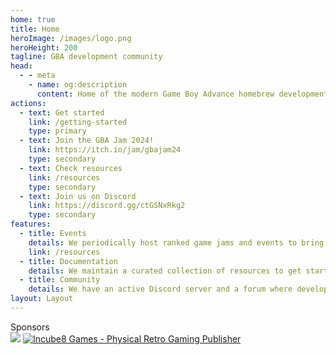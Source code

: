 ```yaml
---
home: true
title: Home
heroImage: /images/logo.png
heroHeight: 200
tagline: GBA development community
head:
  - - meta
    - name: og:description
      content: Home of the modern Game Boy Advance homebrew development scene.
actions:
  - text: Get started
    link: /getting-started
    type: primary
  - text: Join the GBA Jam 2024!
    link: https://itch.io/jam/gbajam24
    type: secondary
  - text: Check resources
    link: /resources
    type: secondary
  - text: Join us on Discord
    link: https://discord.gg/ctGSNxRkg2
    type: secondary
features:
  - title: Events
    details: We periodically host ranked game jams and events to bring together the community, such as the GBA Jam 2021 and the GBA Jam 2022.
    link: /resources
  - title: Documentation
    details: We maintain a curated collection of resources to get started with gba development and we're writing new tutorials and documentation.
  - title: Community
    details: We have an active Discord server and a forum where developers hang out, help each other and share what they are working on.
layout: Layout
---
```


<div class="my-footer">
        Sponsors <br />
        <a href="https://www.digitalocean.com/" target="_blank"
          ><img
            class="spons_logo"
            src="/images/DO_Powered_by_Badge_blue.svg"
        /></a>
        <a
          href="https://incube8games.com/"
          target="_blank"
          alt="Incube8 Games - Physical Retro Gaming Publisher"
          ><img
            alt="Incube8 Games - Physical Retro Gaming Publisher"
            class="spons_logo incube8"
            src="/images/Incube8-Games-Logo.png"
        /></a>
      </div>
